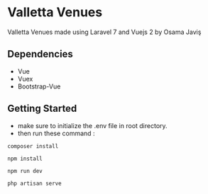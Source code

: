# Valletta Venues
Valletta Venues made using Laravel 7 and Vuejs 2 by Osama Javiş


## Dependencies

- Vue
- Vuex
- Bootstrap-Vue

## Getting Started

- make sure to initialize the .env file in root directory.
- then run these command :
```
composer install
```
```
npm install
```
```
npm run dev
```
```
php artisan serve
```
